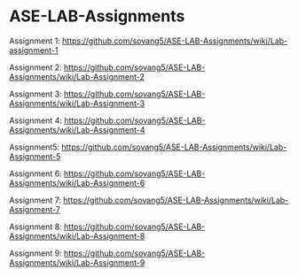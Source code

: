 # ASE-LAB-Assignments

Assignment 1: https://github.com/sovang5/ASE-LAB-Assignments/wiki/Lab-assignment-1

Assignment 2: https://github.com/sovang5/ASE-LAB-Assignments/wiki/Lab-Assignment-2

Assignment 3: https://github.com/sovang5/ASE-LAB-Assignments/wiki/Lab-Assignment-3

Assignment 4: https://github.com/sovang5/ASE-LAB-Assignments/wiki/Lab-Assignment-4

Assignment5: https://github.com/sovang5/ASE-LAB-Assignments/wiki/Lab-Assignment-5


Assignment 6: https://github.com/sovang5/ASE-LAB-Assignments/wiki/Lab-Assignment-6

Assignment 7: https://github.com/sovang5/ASE-LAB-Assignments/wiki/Lab-Assignment-7

Assignment 8: https://github.com/sovang5/ASE-LAB-Assignments/wiki/Lab-Assignment-8

Assignment 9: https://github.com/sovang5/ASE-LAB-Assignments/wiki/Lab-Assignment-9
